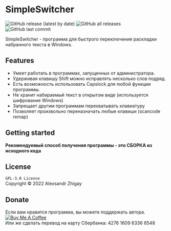# SimpleSwitcher
![GitHub release (latest by date)](https://img.shields.io/github/v/release/alexzh2/SimpleSwitcher?style=plastic)
![GitHub all releases](https://img.shields.io/github/downloads/alexzh2/SimpleSwitcher/total?style=plastic)
![GitHub last commit](https://img.shields.io/github/last-commit/alexzh2/SimpleSwitcher?style=plastic)

SimpleSwitcher - программа для быстрого переключения раскладки набранного текста в Windows.

## Features

- Умеет работать в программах, запущенных от администратора. 
- Удерживая клавишу Shift можно исправлять несколько слов подряд.
- Есть возможность использовать Capslock для любой функции программы.
- Не хранит набираемый текст в открытом виде (используется шифрование Windows)
- Запрещает другим программам перехватывать клавиатуру
- Позволяет произвольно переназначать любые клавиши (scancode remap)

## Getting started

**Рекомендуемый способ получения программы - это СБОРКА из исходного кода**

## License

`GPL-3.0 License`  
Copyright © 2022 Alexsandr Zhigay

## Donate

Если вам нравится программа, вы можете поддержать автора.  
<a href="https://yoomoney.ru/quickpay/shop-widget?writer=buyer&targets=%D0%9D%D0%B0%20%D0%BF%D0%B5%D1%87%D0%B5%D0%BD%D1%8C%D0%BA%D0%B8&targets-hint=%D0%9D%D0%B0%20%D0%BF%D0%B5%D1%87%D0%B5%D0%BD%D1%8C%D0%BA%D0%B8&default-sum=100&button-text=12&hint=&successURL=&quickpay=shop&account=410013286626983&" target="_blank"><img src="https://www.buymeacoffee.com/assets/img/custom_images/yellow_img.png" alt="Buy Me A Coffee" style="height: auto !important;width: auto !important;" ></a>  
Или же сделать перевод на карту Сбербанка: 4276 1609 6336 6548
